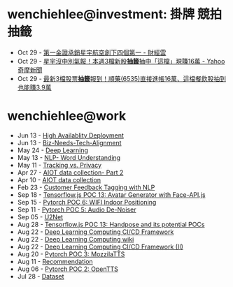 # wenchiehlee@investment: 掛牌 競拍 抽籤 

<!-- rss start -->
- Oct 29 - [第一金證承銷星宇航空創下四個第一 - 財經雲](https://www.google.com/url?rct=j&sa=t&url=https://finance.ettoday.net/news/2844379&ct=ga&cd=CAIyIDAyOWU0YTc5M2ViOGJkZDQ6Y29tLnR3OnpoLVRXOlRX&usg=AOvVaw19QBWqCorv9RxueTvMxEft)
- Oct 29 - [星宇沒中別氣餒！本週3檔新股<b>抽籤</b>抽中「這檔」現賺16萬 - Yahoo奇摩新聞](https://www.google.com/url?rct=j&sa=t&url=https://tw.news.yahoo.com/%25E6%2598%259F%25E5%25AE%2587%25E6%25B2%2592%25E4%25B8%25AD%25E5%2588%25A5%25E6%25B0%25A3%25E9%25A4%2592-%25E6%259C%25AC%25E9%2580%25B13%25E6%25AA%2594%25E6%2596%25B0%25E8%2582%25A1%25E6%258A%25BD%25E7%25B1%25A4-%25E6%258A%25BD%25E4%25B8%25AD-%25E9%2580%2599%25E6%25AA%2594-%25E7%258F%25BE%25E8%25B3%25BA16%25E8%2590%25AC-093201899.html&ct=ga&cd=CAIyIDAyOWU0YTc5M2ViOGJkZDQ6Y29tLnR3OnpoLVRXOlRX&usg=AOvVaw34KvugehLAzp1e3uaJAxYP)
- Oct 29 - [最新3檔股票<b>抽籤</b>報到！順藥(6535)直接進帳16萬、這檔餐飲股抽到也能賺3.9萬](https://www.google.com/url?rct=j&sa=t&url=https://tw.news.yahoo.com/%25E6%259C%2580%25E6%2596%25B03%25E6%25AA%2594%25E8%2582%25A1%25E7%25A5%25A8%25E6%258A%25BD%25E7%25B1%25A4%25E5%25A0%25B1%25E5%2588%25B0-%25E9%25A0%2586%25E8%2597%25A5-6535-%25E7%259B%25B4%25E6%258E%25A5%25E9%2580%25B2%25E5%25B8%25B316%25E8%2590%25AC-%25E9%2580%2599%25E6%25AA%2594%25E9%25A4%2590%25E9%25A3%25B2%25E8%2582%25A1%25E6%258A%25BD%25E5%2588%25B0%25E4%25B9%259F%25E8%2583%25BD%25E8%25B3%25BA3-034421994.html&ct=ga&cd=CAIyIDAyOWU0YTc5M2ViOGJkZDQ6Y29tLnR3OnpoLVRXOlRX&usg=AOvVaw2Vww1xsxzt7GOoVN7l8bfh)
<!-- rss end -->

# wenchiehlee@work
<!-- _feed1_ start -->
- Jun 13 - [High Availablity Deployment](https://wenchiehlee.github.io/mkdocs/blog/2021/06/high-availablity-deployment/)
- Jun 13 - [Biz-Needs-Tech-Alignment](https://wenchiehlee.github.io/mkdocs/blog/2021/06/biz-needs-tech-alignment/)
- May 24 - [Deep Learning](https://wenchiehlee.github.io/mkdocs/blog/2021/05/deep-learning/)
- May 13 - [NLP- Word Understanding](https://wenchiehlee.github.io/mkdocs/blog/2021/05/nlp--word-understanding/)
- May 11 - [Tracking vs. Privacy](https://wenchiehlee.github.io/mkdocs/blog/2021/05/tracking-vs-privacy/)
- Apr 27 - [AIOT data collection- Part 2](https://wenchiehlee.github.io/mkdocs/blog/2021/04/aiot-data-collection--part-2/)
- Apr 10 - [AIOT data collection](https://wenchiehlee.github.io/mkdocs/blog/2021/04/aiot-data-collection/)
- Feb 23 - [Customer Feedback Tagging with NLP](https://wenchiehlee.github.io/mkdocs/blog/2021/02/customer-feedback-tagging-with-nlp/)
- Sep 18 - [Tensorflow.js POC 13: Avatar Generator with Face-API.js](https://wenchiehlee.github.io/mkdocs/blog/2020/09/tensorflowjs-poc-13-avatar-generator-with-face-apijs/)
- Sep 15 - [Pytorch POC 6: WIFI Indoor Positioning](https://wenchiehlee.github.io/mkdocs/blog/2020/09/pytorch-poc-6-wifi-indoor-positioning/)
- Sep 11 - [Pytorch POC 5: Audio De-Noiser](https://wenchiehlee.github.io/mkdocs/blog/2020/09/pytorch-poc-5-audio-de-noiser/)
- Sep 05 - [U2Net](https://wenchiehlee.github.io/mkdocs/blog/2020/09/u2net/)
- Aug 28 - [Tensorflow.js POC 13: Handpose and its potential POCs](https://wenchiehlee.github.io/mkdocs/blog/2020/08/tensorflowjs-poc-13-handpose-and-its-potential-pocs/)
- Aug 22 - [Deep Learning Computing CI/CD Framework](https://wenchiehlee.github.io/mkdocs/blog/2020/08/deep-learning-computing-cicd-framework/)
- Aug 22 - [Deep Learning Computing wiki](https://wenchiehlee.github.io/mkdocs/blog/2020/08/deep-learning-computing-wiki/)
- Aug 22 - [Deep Learning Computing CI/CD Framework (II)](https://wenchiehlee.github.io/mkdocs/blog/2020/08/deep-learning-computing-cicd-framework-ii/)
- Aug 20 - [Pytorch POC 3: MozzilaTTS](https://wenchiehlee.github.io/mkdocs/blog/2020/08/pytorch-poc-3-mozzilatts/)
- Aug 11 - [Recommendation](https://wenchiehlee.github.io/mkdocs/blog/2020/08/recommendation/)
- Aug 06 - [Pytorch POC 2: OpenTTS](https://wenchiehlee.github.io/mkdocs/blog/2020/08/pytorch-poc-2-opentts/)
- Jul 28 - [Dataset](https://wenchiehlee.github.io/mkdocs/blog/2020/07/dataset/)
<!-- _feed1_ end -->
